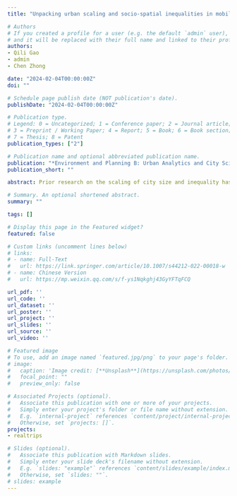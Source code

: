 ```yaml
---
title: "Unpacking urban scaling and socio-spatial inequalities in mobility: Evidence from England"

# Authors
# If you created a profile for a user (e.g. the default `admin` user), write the username (folder name) here 
# and it will be replaced with their full name and linked to their profile.
authors:
- Qili Gao
- admin
- Chen Zhong

date: "2024-02-04T00:00:00Z"
doi: ""

# Schedule page publish date (NOT publication's date).
publishDate: "2024-02-04T00:00:00Z"

# Publication type.
# Legend: 0 = Uncategorized; 1 = Conference paper; 2 = Journal article;
# 3 = Preprint / Working Paper; 4 = Report; 5 = Book; 6 = Book section;
# 7 = Thesis; 8 = Patent
publication_types: ["2"]

# Publication name and optional abbreviated publication name.
publication: "*Environment and Planning B: Urban Analytics and City Science* (Accepted)"
publication_short: ""

abstract: Prior research on the scaling of city size and inequality has a primary focus on economic factors such as income. Limited research has addressed socio-spatial disparities in mobility, involving physical activities and social interactions among individuals and population groups. Utilising mobile phone app data, this study measured inequalities using multiple mobility-related indicators (i.e., the number of activity points, the radius of gyration, self-containment, and social interaction indices) and related to population size by scaling models. In England's context, these indicators unfolding mobility patterns and social issues display different scaling regimes, varying from sublinear to superlinear. It was observed that larger cities are associated with greater social interactions, particularly among socioeconomically advantaged groups; however, they also exhibit exacerbated self-segregation. Due to the radiation effect of big cities, the performances (e.g., travel radius) of small surrounding towns deviate from the predicted values of scaling models. Within cities, the evenness of indicators is independent of population size and produces distinct spatial patterns. The findings expand upon previous research and provide a more nuanced understanding of the complex relationship between city size and urban inequality, and human mobility.

# Summary. An optional shortened abstract.
summary: ""

tags: []

# Display this page in the Featured widget?
featured: false

# Custom links (uncomment lines below)
# links:
# - name: Full-Text
#   url: https://link.springer.com/article/10.1007/s44212-022-00018-w
# - name: Chinese Version
#   url: https://mp.weixin.qq.com/s/f-ys1Nqkghj43GyYFTqFCQ

url_pdf: ''
url_code: ''
url_dataset: ''
url_poster: ''
url_project: ''
url_slides: ''
url_source: ''
url_video: ''

# Featured image
# To use, add an image named `featured.jpg/png` to your page's folder. 
# image:
#   caption: 'Image credit: [**Unsplash**](https://unsplash.com/photos/pLCdAaMFLTE)'
#   focal_point: ""
#   preview_only: false

# Associated Projects (optional).
#   Associate this publication with one or more of your projects.
#   Simply enter your project's folder or file name without extension.
#   E.g. `internal-project` references `content/project/internal-project/index.md`.
#   Otherwise, set `projects: []`.
projects:
- realtrips

# Slides (optional).
#   Associate this publication with Markdown slides.
#   Simply enter your slide deck's filename without extension.
#   E.g. `slides: "example"` references `content/slides/example/index.md`.
#   Otherwise, set `slides: ""`.
# slides: example
---
```


<!-- {{% callout note %}}
Click the *Cite* button above to demo the feature to enable visitors to import publication metadata into their reference management software.
{{% /callout %}}

{{% callout note %}}
Create your slides in Markdown - click the *Slides* button to check out the example.
{{% /callout %}}

Supplementary notes can be added here, including [code, math, and images](https://wowchemy.com/docs/writing-markdown-latex/). -->
